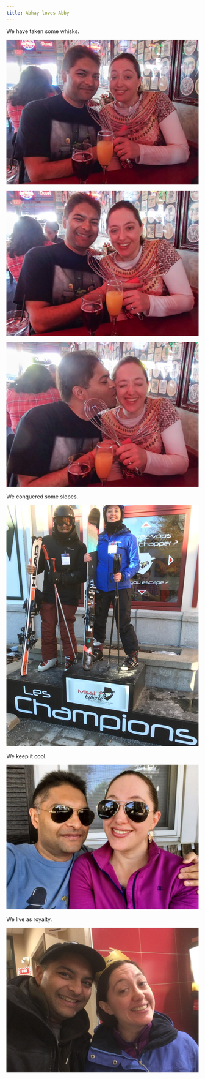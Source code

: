 ```yaml
---
title: Abhay loves Abby
---
```

We have taken some whisks.

![](/assets/silly/whisk-1.jpg)

![](/assets/silly/whisk-2.jpg)

![](/assets/silly/whisk-3.jpg)

We conquered some slopes.

![](/assets/silly/champions.jpg)

We keep it cool.

![](/assets/silly/aviators.jpg)

We live as royalty.

![](/assets/silly/king.jpg)
